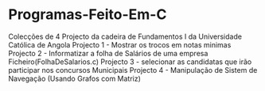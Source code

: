 # Programas-Feito-Em-C
Colecções de 4 Projecto da cadeira de Fundamentos I da Universidade Católica de Angola
Projecto 1 - Mostrar os trocos em notas minimas
Projecto 2 - Informatizar a folha de Salários de uma empresa Ficheiro(FolhaDeSalarios.c)
Projecto 3 - selecionar as candidatas que irão participar nos concursos Municipais
Projecto 4 - Manipulação de Sistem de Navegação (Usando Grafos com Matriz)

